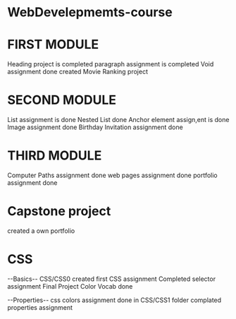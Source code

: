 # WebDevelepmemts-course
# FIRST MODULE
 Heading project is completed
 paragraph assignment is completed 
 Void assignment done
 created Movie Ranking project 

# SECOND MODULE
List assignment is done
Nested List done
Anchor element assign,ent is done
Image assignment done
Birthday Invitation assignment done

# THIRD MODULE
Computer Paths assignment done
web pages assignment done
portfolio assignment done

# Capstone project
created a own portfolio

# CSS
--Basics--
CSS/CSS0
created first CSS assignment
Completed selector assignment
Final Project Color Vocab done

--Properties--
css colors assignment done in CSS/CSS1 folder
complated properties assignment
